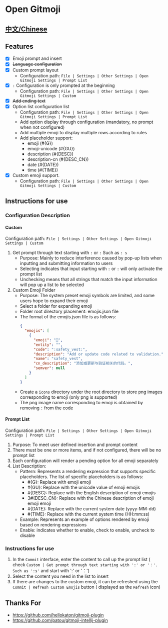 # Open Gitmoji

## [中文/Chinese](./README.md)

## Features

- [X] Emoji prompt and insert
- [x] ~~Language configuration~~
- [x] Custom prompt layout
    - Configuration path: `File | Settings | Other Settings | Open Gitmoji Settings | Prompt List`
- [x] `:` Configuration is only prompted at the beginning
    - Configuration path: `File | Settings | Other Settings | Open Gitmoji Settings | Custom`
- [x] ~~Add ending text~~
- [X] Option list configuration list
    - Configuration path: `File | Settings | Other Settings | Open Gitmoji Settings | Prompt List`
    - Add option display through configuration (mandatory, no prompt when not configured)
    - Add multiple emoji to display multiple rows according to rules
    - Add placeholder support:
        - emoji (#{G})
        - emoji-unicode (#{GU})
        - description (#{DESC})
        - description-cn (#{DESC_CN})
        - date (#{DATE})
        - time (#{TIME})
- [X] Custom emoji support.
    - Configuration path: `File | Settings | Other Settings | Open Gitmoji Settings | Custom`

## Instructions for use

### Configuration Description

#### Custom

Configuration path: `File | Settings | Other Settings | Open Gitmoji Settings | Custom`

1. Get prompt through text starting with `:` or `:` Such as `: s`
    - Purpose: Mainly to reduce interference caused by pop-up lists when inputting and submitting information to users
    - Selecting indicates that input starting with `:` or `:` will only activate the prompt list
    - Unchecking means that all strings that match the input information will pop up a list to be selected
2. Custom Emoji Folder
    - Purpose: The system preset emoji symbols are limited, and some users hope to expand their emoji
    - Select a folder for expanding emoji
    - Folder root directory placement: emojis.json file
    - The format of the emojis.json file is as follows:
        ```json
        {
          "emojis": [
            {
              "emoji": "🦺",
              "entity": "",
              "code": ":safety_vest:",
              "description": "Add or update code related to validation.",
              "name": "safety_vest",
              "cn_description": "添加或更新与验证相关的代码。",
              "semver": null
            }
          ]
        }
        ```
    - Create a `icons` directory under the root directory to store png images corresponding to emoji (only png is
      supported)
    - The png image name corresponding to emoji is obtained by removing `:` from the code

#### Prompt List

Configuration path: `File | Settings | Other Settings | Open Gitmoji Settings | Prompt List`

1. Purpose: To meet user defined insertion and prompt content
2. There must be one or more items, and if not configured, there will be no prompt list
3. Each configuration will render a pending option for all emoji separately
4. List Description:
    - Pattern: Represents a rendering expression that supports specific placeholders. The list of specific placeholders
      is as follows:
        - #{G}: Replace with emoji emoji
        - #{GU}: Replace with the unicode value of emoji emojis
        - #{DESC}: Replace with the English description of emoji emojis
        - 3#{DESC_CN}: Replace with the Chinese description of emoji emoji emoji
        - #{DATE}: Replace with the current system date (yyyy-MM-dd)
        - #{TIME}: Replace with the current system time (HH:mm:ss)
    - Example: Represents an example of options rendered by emoji based on rendering expressions
    - Enable: indicates whether to enable, check to enable, uncheck to disable

### Instructions for use

1. In the `Commit` interface, enter the content to call up the prompt list (
   check `Custom | Get prompt through text starting with ':' or '：'. Such as ':s'` and start with ':' or '：')
2. Select the content you need in the list to insert
3. If there are changes to the custom emoji, it can be refreshed using the `Commit | Refresh Custom Emojis` button (
   displayed as the `Refresh` icon)

## Thanks For

- https://github.com/hellokaton/gitmoji-plugin
- https://github.com/patou/gitmoji-intellij-plugin